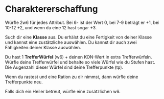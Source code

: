 # Charaktererschaffung

Würfle 2w6 für jedes Attribut. Bei 6- ist der Wert 0, bei 7-9 beträgt er +1, bei 10-12 +2, und wenn du eine 12 hast sogar +3.

Such dir eine __Klasse__ aus. Du erhälst du eine Fertigkeit von deiner Klasse und kannst eine zustätzliche auswählen. Du kannst dir auch zwei Fähigkeiten deiner Klasse auswählen.

Du hast 1 __TrefferWürfel__ (w6) + deinen KON-Wert in extra Trefferwürfeln. Würfle deine Trefferwürfel und behalte so viele Würfel wie du Stufen hast. Die Augenzahl dieser Würfel sind deine Trefferpunkte (tp).

Wenn du rastest und eine Ration zu dir nimmst, dann würfle deine Trefferpunkte neu.

Falls dich ein Heiler betreut, würfle eine zusätzlichen w6.
